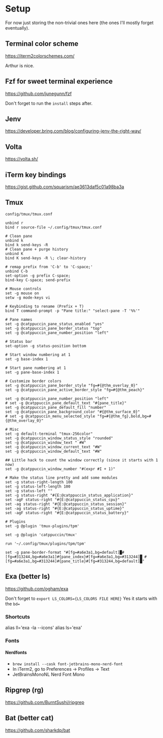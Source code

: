 # Setup

For now just storing the non-trivial ones here (the ones I'll mostly forget eventually).

## Terminal color scheme

https://iterm2colorschemes.com/

Arthur is nice.

## Fzf for sweet terminal experience

https://github.com/junegunn/fzf

Don't forget to run the `install` steps after.

## Jenv

https://developer.bring.com/blog/configuring-jenv-the-right-way/

## Volta

https://volta.sh/

## iTerm key bindings

https://gist.github.com/squarism/ae3613daf5c01a98ba3a

## Tmux

`config/tmux/tmux.conf`

```# Bind r to reload source-file
unbind r
bind r source-file ~/.config/tmux/tmux.conf

# Clean pane
unbind k
bind k send-keys -R
# Clean pane + purge history
unbind K
bind K send-keys -R \; clear-history

# remap prefix from 'C-b' to 'C-space;'
unbind C-b
set-option -g prefix C-space;
bind-key C-space; send-prefix

# Mouse controls
set -g mouse on
setw -g mode-keys vi

# Keybinding to rename (Prefix + T)
bind T command-prompt -p "Pane title:" "select-pane -T '%%'"

# Pane names
set -g @catppuccin_pane_status_enabled "yes"
set -g @catppuccin_pane_border_status "top"
set -g @catppuccin_pane_number_position "left"

# Status bar
set-option -g status-position bottom

# Start window numbering at 1
set -g base-index 1

# Start pane numbering at 1
set -g pane-base-index 1

# Customize border colors
set -g @catppuccin_pane_border_style "fg=#{@thm_overlay_0}"
set -g @catppuccin_pane_active_border_style "fg=#{@thm_peach}"

set -g @catppuccin_pane_number_position "left"
# set -g @catppuccin_pane_default_text "#{pane_title}"
set -g @catppuccin_pane_default_fill "number"
set -g @catppuccin_pane_background_color "#{@thm_surface_0}"
# set -g @catppuccin_menu_selected_style "fg=#{@thm_fg},bold,bg=#{@thm_overlay_0}"

# Misc
set -g default-terminal "tmux-256color"
set -g @catppuccin_window_status_style "rounded"
set -g @catppuccin_window_text " #W"
set -g @catppuccin_window_current_text "#W"
set -g @catppuccin_window_default_text "#W"

## Little hack to count the window correctly (since it starts with 1 now)
set -g @catppuccin_window_number "#(expr #I + 1)"

# Make the status line pretty and add some modules
set -g status-right-length 100
set -g status-left-length 100
set -g status-left ""
set -g status-right "#{E:@catppuccin_status_application}"
set -agF status-right "#{E:@catppuccin_status_cpu}"
set -ag status-right "#{E:@catppuccin_status_session}"
set -ag status-right "#{E:@catppuccin_status_uptime}"
set -agF status-right "#{E:@catppuccin_status_battery}"

# Plugins
set -g @plugin 'tmux-plugins/tpm'

set -g @plugin 'catppuccin/tmux'

run '~/.config/tmux/plugins/tpm/tpm'

set -g pane-border-format "#[fg=#a6e3a1,bg=default]█#[fg=#313244,bg=#a6e3a1]#{pane_index}#[fg=#a6e3a1,bg=#313244]█ #[fg=#a6e3a1,bg=#313244]#{pane_title}#[fg=#313244,bg=default]█"
```

## Exa (better ls)

https://github.com/ogham/exa

Don't forget to `export LS_COLORS={LS_COLORS FILE HERE}`
Yes it starts with the `bd=`

### Shortcuts

alias ll='exa -la --icons'
alias ls='exa'

### Fonts

#### Nerdfonts

- `brew install --cask font-jetbrains-mono-nerd-font`
- In iTerm2, go to Preferences → Profiles → Text
- JetBrainsMonoNL Nerd Font Mono

## Ripgrep (rg)

https://github.com/BurntSushi/ripgrep

## Bat (better cat)

https://github.com/sharkdp/bat
